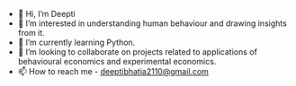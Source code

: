 - 👋 Hi, I’m Deepti
- 👀 I’m interested in understanding human behaviour and drawing insights from it.
- 🌱 I’m currently learning Python.
- 💞️ I’m looking to collaborate on projects related to applications of behavioural economics and experimental economics.
- 📫 How to reach me - deeptibhatia2110@gmail.com

<!---
DeeptiBhatiaEco/DeeptiBhatiaEco is a ✨ special ✨ repository because its `README.md` (this file) appears on your GitHub profile.
You can click the Preview link to take a look at your changes.
--->
